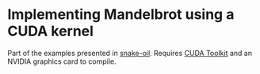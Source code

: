 # Implementing Mandelbrot using a CUDA kernel

Part of the examples presented in [snake-oil](https://github.com/sindre-nistad/snake-oil).
Requires [CUDA Toolkit](https://developer.nvidia.com/cuda-toolkit) and an NVIDIA graphics card to compile.
